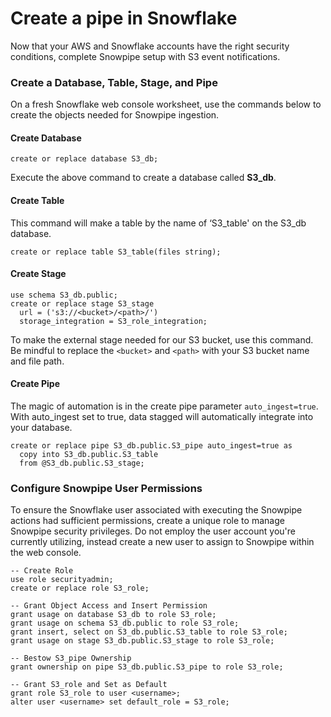 # Create a pipe in Snowflake

Now that your AWS and Snowflake accounts have the right security conditions, complete Snowpipe 
setup with S3 event notifications.

### Create a Database, Table, Stage, and Pipe
On a fresh Snowflake web console worksheet, use the commands below to create the objects needed for Snowpipe ingestion.

#### Create Database

```snowflake
create or replace database S3_db;
```
Execute the above command to create a database called **S3_db**.

#### Create Table

This command will make a table by the name of ‘S3_table' on the S3_db database.

```snowflake
create or replace table S3_table(files string);
```

#### Create Stage

```snowflake
use schema S3_db.public;
create or replace stage S3_stage
  url = ('s3://<bucket>/<path>/')
  storage_integration = S3_role_integration;
```
To make the external stage needed for our S3 bucket, use this command. 
Be mindful to replace the `<bucket>` and `<path>` with your S3 bucket name and file path.

#### Create Pipe

The magic of automation is in the create pipe parameter `auto_ingest=true`. With auto_ingest set to true, data stagged 
will automatically integrate into your database.

```snowflake
create or replace pipe S3_db.public.S3_pipe auto_ingest=true as
  copy into S3_db.public.S3_table
  from @S3_db.public.S3_stage;
```
### Configure Snowpipe User Permissions

To ensure the Snowflake user associated with executing the Snowpipe actions had sufficient permissions, create a unique 
role to manage Snowpipe security privileges. Do not employ the user account you're currently utilizing, instead create a 
new user to assign to Snowpipe within the web console.

```snowflake
-- Create Role
use role securityadmin;
create or replace role S3_role;

-- Grant Object Access and Insert Permission
grant usage on database S3_db to role S3_role;
grant usage on schema S3_db.public to role S3_role;
grant insert, select on S3_db.public.S3_table to role S3_role;
grant usage on stage S3_db.public.S3_stage to role S3_role;

-- Bestow S3_pipe Ownership
grant ownership on pipe S3_db.public.S3_pipe to role S3_role;

-- Grant S3_role and Set as Default
grant role S3_role to user <username>;
alter user <username> set default_role = S3_role;
```

